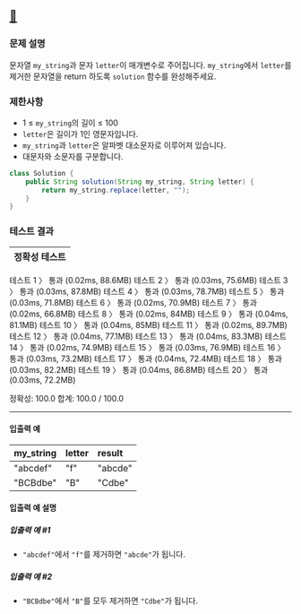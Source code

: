 ## [:link:](https://school.programmers.co.kr/learn/courses/30/lessons/120826?language=java)

### 문제 설명

문자열 `my_string`과 문자 `letter`이 매개변수로 주어집니다.
`my_string`에서 `letter`를 제거한 문자열을 return 하도록 `solution` 함수를 완성해주세요.

### 제한사항

* 1 ≤ `my_string`의 길이 ≤ 100
* `letter`은 길이가 1인 영문자입니다.
* `my_string`과 `letter`은 알파벳 대소문자로 이루어져 있습니다.
* 대문자와 소문자를 구분합니다.

```java
class Solution {
    public String solution(String my_string, String letter) {
        return my_string.replace(letter, "");
    }
}
```

### 테스트 결과

|정확성  테스트|
|--|
테스트 1 〉	통과 (0.02ms, 88.6MB)
테스트 2 〉	통과 (0.03ms, 75.6MB)
테스트 3 〉	통과 (0.03ms, 87.8MB)
테스트 4 〉	통과 (0.03ms, 78.7MB)
테스트 5 〉	통과 (0.03ms, 71.8MB)
테스트 6 〉	통과 (0.02ms, 70.9MB)
테스트 7 〉	통과 (0.02ms, 66.8MB)
테스트 8 〉	통과 (0.02ms, 84MB)
테스트 9 〉	통과 (0.04ms, 81.1MB)
테스트 10 〉	통과 (0.04ms, 85MB)
테스트 11 〉	통과 (0.02ms, 89.7MB)
테스트 12 〉	통과 (0.04ms, 77.1MB)
테스트 13 〉	통과 (0.04ms, 83.3MB)
테스트 14 〉	통과 (0.02ms, 74.9MB)
테스트 15 〉	통과 (0.03ms, 76.9MB)
테스트 16 〉	통과 (0.03ms, 73.2MB)
테스트 17 〉	통과 (0.04ms, 72.4MB)
테스트 18 〉	통과 (0.03ms, 82.2MB)
테스트 19 〉	통과 (0.04ms, 86.8MB)
테스트 20 〉	통과 (0.03ms, 72.2MB)

정확성: 100.0
합계: 100.0 / 100.0

---

#### 입출력 예

| my\_string | letter | result  |
| :--------- | :----- | :------ |
| "abcdef"   | "f"    | "abcde" |
| "BCBdbe"   | "B"    | "Cdbe"  |

#### 입출력 예 설명

##### 입출력 예 #1

* `"abcdef"`에서 `"f"`를 제거하면 `"abcde"`가 됩니다.

##### 입출력 예 #2

* `"BCBdbe"`에서 `"B"`를 모두 제거하면 `"Cdbe"`가 됩니다.